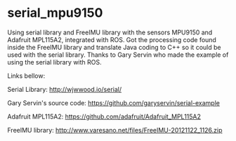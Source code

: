 serial_mpu9150
==============

Using serial library and FreeIMU library with the sensors MPU9150 and Adafruit MPL115A2, integrated with ROS. Got the processing code found inside the FreeIMU library and translate Java coding to C++ so it could be used with the serial library.
Thanks to Gary Servin who made the example of using the serial library with ROS.

Links bellow:

Serial Library: http://wjwwood.io/serial/

Gary Servin's source code: https://github.com/garyservin/serial-example

Adafruit MPL115A2: https://github.com/adafruit/Adafruit_MPL115A2

FreeIMU library: http://www.varesano.net/files/FreeIMU-20121122_1126.zip
